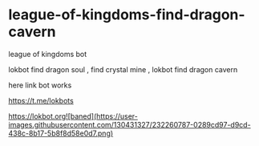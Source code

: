 # league-of-kingdoms-find-dragon-cavern
league of kingdoms bot

lokbot find dragon soul , find crystal mine , lokbot find dragon cavern

here link bot works

https://t.me/lokbots

https://lokbot.org![baned](https://user-images.githubusercontent.com/130431327/232260787-0289cd97-d9cd-438c-8b17-5b8f8d58e0d7.png)
